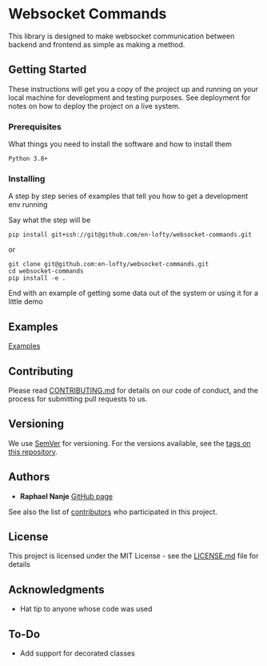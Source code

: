 # Websocket Commands

This library is designed to make websocket communication between backend
and frontend as simple as making a method.

## Getting Started

These instructions will get you a copy of the project up and running on your local machine for development and testing purposes. See deployment for notes on how to deploy the project on a live system.

### Prerequisites

What things you need to install the software and how to install them

```
Python 3.8+
```

### Installing

A step by step series of examples that tell you how to get a development env running

Say what the step will be

```
pip install git+ssh://git@github.com/en-lofty/websocket-commands.git
```

or

```
git clone git@github.com:en-lofty/websocket-commands.git
cd websocket-commands
pip install -e .
```

End with an example of getting some data out of the system or using it
for a little demo 

## Examples

[Examples](https://github.com/en-lofty/websocket-commands/tree/master/examples)

## Contributing

Please read [CONTRIBUTING.md](https://gist.github.com/PurpleBooth/b24679402957c63ec426) for details on our code of conduct, and the process for submitting pull requests to us.

## Versioning

We use [SemVer](http://semver.org/) for versioning. For the versions
available, see the
[tags on this repository](ttps://github.com/en-lofty/websocket-commands/tags).

## Authors

* **Raphael Nanje** 
  [GitHub page](https://github.com/en-lofty)

See also the list of
[contributors](https://github.com/en-lofty/websocket-commands/contributors)
who participated in this project.

## License

This project is licensed under the MIT License - see the [LICENSE.md](LICENSE.md) file for details

## Acknowledgments

* Hat tip to anyone whose code was used

## To-Do

* Add support for decorated classes

